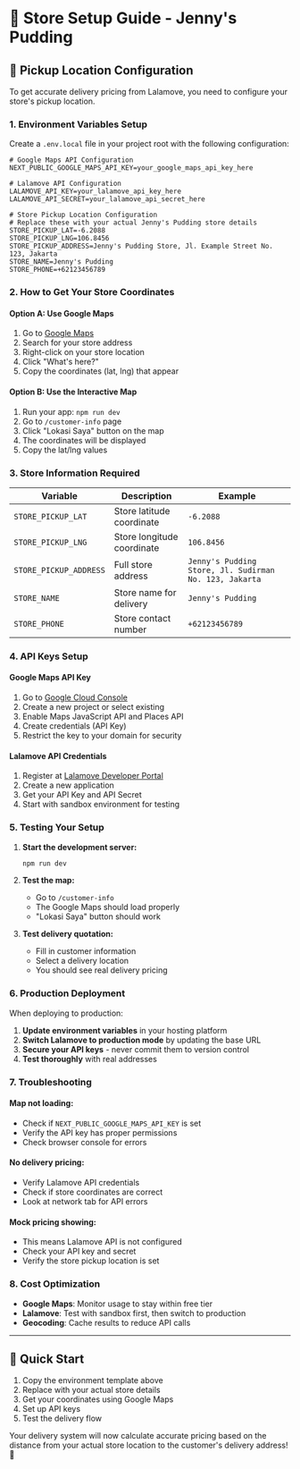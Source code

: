 # 🏪 Store Setup Guide - Jenny's Pudding

## 📍 **Pickup Location Configuration**

To get accurate delivery pricing from Lalamove, you need to configure your store's pickup location.

### **1. Environment Variables Setup**

Create a `.env.local` file in your project root with the following configuration:

```env
# Google Maps API Configuration
NEXT_PUBLIC_GOOGLE_MAPS_API_KEY=your_google_maps_api_key_here

# Lalamove API Configuration  
LALAMOVE_API_KEY=your_lalamove_api_key_here
LALAMOVE_API_SECRET=your_lalamove_api_secret_here

# Store Pickup Location Configuration
# Replace these with your actual Jenny's Pudding store details
STORE_PICKUP_LAT=-6.2088
STORE_PICKUP_LNG=106.8456
STORE_PICKUP_ADDRESS=Jenny's Pudding Store, Jl. Example Street No. 123, Jakarta
STORE_NAME=Jenny's Pudding
STORE_PHONE=+62123456789
```

### **2. How to Get Your Store Coordinates**

#### **Option A: Use Google Maps**
1. Go to [Google Maps](https://maps.google.com)
2. Search for your store address
3. Right-click on your store location
4. Click "What's here?"
5. Copy the coordinates (lat, lng) that appear

#### **Option B: Use the Interactive Map**
1. Run your app: `npm run dev`
2. Go to `/customer-info` page
3. Click "Lokasi Saya" button on the map
4. The coordinates will be displayed
5. Copy the lat/lng values

### **3. Store Information Required**

| Variable | Description | Example |
|----------|-------------|---------|
| `STORE_PICKUP_LAT` | Store latitude coordinate | `-6.2088` |
| `STORE_PICKUP_LNG` | Store longitude coordinate | `106.8456` |
| `STORE_PICKUP_ADDRESS` | Full store address | `Jenny's Pudding Store, Jl. Sudirman No. 123, Jakarta` |
| `STORE_NAME` | Store name for delivery | `Jenny's Pudding` |
| `STORE_PHONE` | Store contact number | `+62123456789` |

### **4. API Keys Setup**

#### **Google Maps API Key**
1. Go to [Google Cloud Console](https://console.cloud.google.com)
2. Create a new project or select existing
3. Enable Maps JavaScript API and Places API
4. Create credentials (API Key)
5. Restrict the key to your domain for security

#### **Lalamove API Credentials**
1. Register at [Lalamove Developer Portal](https://developers.lalamove.com)
2. Create a new application
3. Get your API Key and API Secret
4. Start with sandbox environment for testing

### **5. Testing Your Setup**

1. **Start the development server:**
   ```bash
   npm run dev
   ```

2. **Test the map:**
   - Go to `/customer-info`
   - The Google Maps should load properly
   - "Lokasi Saya" button should work

3. **Test delivery quotation:**
   - Fill in customer information
   - Select a delivery location
   - You should see real delivery pricing

### **6. Production Deployment**

When deploying to production:

1. **Update environment variables** in your hosting platform
2. **Switch Lalamove to production mode** by updating the base URL
3. **Secure your API keys** - never commit them to version control
4. **Test thoroughly** with real addresses

### **7. Troubleshooting**

#### **Map not loading:**
- Check if `NEXT_PUBLIC_GOOGLE_MAPS_API_KEY` is set
- Verify the API key has proper permissions
- Check browser console for errors

#### **No delivery pricing:**
- Verify Lalamove API credentials
- Check if store coordinates are correct
- Look at network tab for API errors

#### **Mock pricing showing:**
- This means Lalamove API is not configured
- Check your API key and secret
- Verify the store pickup location is set

### **8. Cost Optimization**

- **Google Maps**: Monitor usage to stay within free tier
- **Lalamove**: Test with sandbox first, then switch to production
- **Geocoding**: Cache results to reduce API calls

---

## 🚀 **Quick Start**

1. Copy the environment template above
2. Replace with your actual store details
3. Get your coordinates using Google Maps
4. Set up API keys
5. Test the delivery flow

Your delivery system will now calculate accurate pricing based on the distance from your actual store location to the customer's delivery address! 🎉 
